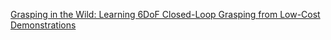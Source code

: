 [Grasping in the Wild: Learning 6DoF Closed-Loop Grasping from Low-Cost Demonstrations](https://arxiv.org/abs/1912.04344)
